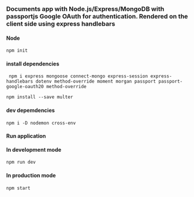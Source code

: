 ### Documents app with Node.js/Express/MongoDB with passportjs Google OAuth for authentication. Rendered on the client side using express handlebars

#### Node

``` npm init ```

#### install dependencies

``` npm i express mongoose connect-mongo express-session express-handlebars dotenv method-override moment morgan passport passport-google-oauth20 method-override```

```npm install --save multer```

#### dev depemdencies
```npm i -D nodemon cross-env```

#### Run application
#### In development mode
```npm run dev```

#### In production mode
```npm start```
